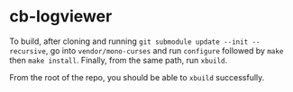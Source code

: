 # cb-logviewer

To build, after cloning and running `git submodule update --init --recursive`, go into `vendor/mono-curses` and run `configure` followed by `make` then `make install`. Finally, from the same path, run `xbuild`.

From the root of the repo, you should be able to `xbuild` successfully.
